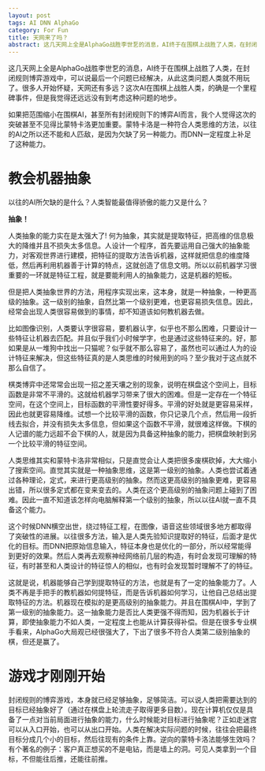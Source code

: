 ```yaml
---
layout: post
tags: AI DNN AlphaGo
category: For Fun
title: 天网来了吗？
abstract: 这几天网上全是AlphaGo战胜李世乭的消息，AI终于在围棋上战胜了人类，在封闭规则博弈游戏中，可以说最后一个问题已经解决，从此这类问题人类就不用玩了。很多人开始怀疑，天网还有多远？这次AI在围棋上战胜人类，的确是一个里程碑事件，但是我觉得还远远没有到考虑这种问题的地步。
---
```


这几天网上全是AlphaGo战胜李世乭的消息，AI终于在围棋上战胜了人类，在封闭规则博弈游戏中，可以说最后一个问题已经解决，从此这类问题人类就不用玩了。很多人开始怀疑，天网还有多远？这次AI在围棋上战胜人类，的确是一个里程碑事件，但是我觉得还远远没有到考虑这种问题的地步。

如果把范围缩小在围棋AI，甚至所有封闭规则下的博弈AI而言，我个人觉得这次的突破甚至不见得比蒙特卡洛更加重要。蒙特卡洛是一种符合人类思维的方法，以往的AI之所以还不能和人匹敌，是因为欠缺了另一种能力。而DNN一定程度上补足了这种能力。

# 教会机器抽象

以往的AI所欠缺的是什么？人类智能最值得骄傲的能力又是什么？

**抽象！**

人类抽象的能力实在是太强大了! 何为抽象，其实就是提取特征，把高维的信息极大的降维并且不损失太多信息。人设计一个程序，首先要运用自己强大的抽象能力，对客观世界进行建模，把特征的提取方法告诉机器，这样就把信息的维度降低，然后再利用机器善于计算的特点，这就创造了信息文明。所以以前机器学习很重要的一环就是特征工程，就是要能利用人的抽象能力，这是机器的短板。

但是把人类抽象世界的方法，用程序实现出来，这本身，就是一种抽象，一种更高级的抽象。这一级别的抽象，自然比第一个级别更难，也更容易损失信息。因此，经常会出现人类很容易做到的事情，却不知道该如何教机器去做。

比如图像识别，人类要认字很容易，要机器认字，似乎也不那么困难，只要设计一些特征让机器去匹配。并且似乎我们小时候学字，也是通过这些特征来的。好，那如果是从一堆狗中找出一只猫呢？似乎就不那么容易了，虽然也可以通过人为的设计特征来解决，但这些特征真的是人类思维的时候用到的吗？至少我对于这点就不那么自信了。

棋类博弈中还常常会出现一招之差天壤之别的现象，说明在棋盘这个空间上，目标函数是非常不平滑的。这就给机器学习带来了很大的困难。但是一定存在一个特征空间，在这个空间上，目标函数的平滑性要好得多。平滑的好处就是更容易采样，因此也就更容易降维。试想一个比较平滑的函数，你只记录几个点，然后用一段折线去拟合，并没有损失太多信息，但如果这个函数不平滑，就很难这样做。下棋的人记谱的能力远超不会下棋的人，就是因为具备这种抽象的能力，把棋盘映射到另一个比较平滑的特征空间。

人类思维其实和蒙特卡洛非常相似，只是直觉会让人类把很多废棋砍掉，大大缩小了搜索空间。直觉其实就是一种抽象思维，这是第一级别的抽象。人类也尝试着通过各种理论，定式，来进行更高级别的抽象。然而这更高级别的抽象更难，更容易出错，所以很多定式都在变来变去的。人类在这个更高级别的抽象问题上碰到了困难。因此一直不知道该怎样向电脑解释第一个级别的抽象，所以以往AI就一直不具备这个能力。

这个时候DNN横空出世，绕过特征工程，在图像，语音这些领域很多地方都取得了突破性的进展。以往很多方法，输入是人类先验知识提取好的特征，后面才是优化的目标。而DNN把原始信息输入，特征本身也是优化的一部分，所以经常能得到更好的效果。然后人类再去观察神经网络前几层的构造，有时会发现可理解的特征，有时甚至和人类设计的特征惊人的相似，也有时会发现暂时理解不了的特征。

这就是说，机器能够自己学到提取特征的方法，也就是有了一定的抽象能力了。人类不再是手把手的教机器如何提特征，而是告诉机器如何学习，让他自己总结出提取特征的方法。机器现在模拟的是更高级别的抽象能力。并且在围棋AI中，学到了第一级别的抽象能力。这一抽象能力是否比人类更强不得而知，因为机器长于计算，即使抽象能力不如人类，一定程度上也能从计算获得补偿。但是在很多专业棋手看来，AlphaGo大局观已经很强大了，下出了很多不符合人类第二级别抽象的棋，但还是赢了。

# 游戏才刚刚开始

封闭规则的博弈游戏，本身就已经足够抽象，足够简洁。可以说人类把需要达到的目标已经抽象好了（通过在棋盘上轮流走子取得更多目数）。现在计算机仅仅是具备了一点对当前局面进行抽象的能力，什么时候能对目标进行抽象呢？正如走迷宫可以从入口开始，也可以从出口开始。人类在解决实际问题的时候，往往会把最终目标分成几个小的目标，然后往现有的条件上靠。逆向的蒙特卡洛法能够生效吗？ 有个著名的例子：客户真正想买的不是电钻，而是墙上的洞。可见人类拿到一个目标，不但能往后推，还能往前推。
